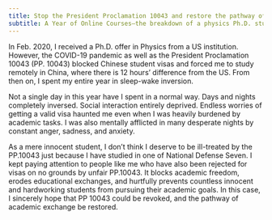 ```yaml
---
title: Stop the President Proclamation 10043 and restore the pathway of academic exchange.
subtitle: A Year of Online Courses—the breakdown of a physics Ph.D. student from the National Defense Seven
---
```





<!--- 我于2020年二月收到了美国大学的物理学博士offer，但是因为疫情加上pp10043无法获得有效签证，不得不选择了在十二小时时差的中国日夜颠倒上网课。--->

In Feb. 2020, I received a Ph.D. offer in Physics from a US institution. However, the COVID-19 pandemic as well as the President Proclamation 10043 (PP. 10043) blocked Chinese student visas and forced me to study remotely in China, where there is 12 hours’ difference from the US. From then on, I spent my entire year in sleep-wake inversion.
<!--- 这一年，我无法正常的生活：昼伏夜出，没有任何社交；在学业压力之下，还要时不时受到是否能够获得有效签证的焦虑情绪干扰。很多个无人的夜里，我都饱受悲伤，愤怒，焦虑情绪折磨。--->



Not a single day in this year have I spent in a normal way. Days and nights completely inversed. Social interaction entirely deprived. Endless worries of getting a valid visa haunted me even when I was heavily burdened by academic tasks. I was also mentally afflicted in many desperate nights by constant anger, sadness, and anxiety.

<!--- 我只是一个清白的学生，却受到了来自pp10043的不公平对待，仅仅是因为我在七子之一的大学读过书？我时刻关注着和我一样的人，他们因为pp10043毫无根据地被reject签证。pp10043是一个不公平的政策，它阻断了学术自由，阻断了学术交流，更伤害了无数像我一样为了学术梦想而不断学习的无辜学生的学业。恳请撤销pp10043，重建学术交流之路！
--->

As a mere innocent student, I don’t think I deserve to be ill-treated by the PP.10043 just because I have studied in one of National Defense Seven. I kept paying attention to people like me who have also been rejected for visas on no grounds by unfair PP.10043. It blocks academic freedom, erodes educational exchanges, and hurtfully prevents countless innocent and hardworking students from pursuing their academic goals. In this case, I sincerely hope that PP 10043 could be revoked, and the pathway of academic exchange be restored.
